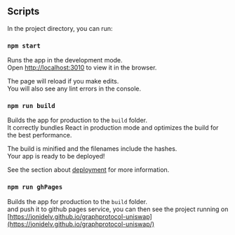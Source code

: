 ## Scripts

In the project directory, you can run:

### `npm start`

Runs the app in the development mode.<br>
Open [http://localhost:3010](http://localhost:3010) to view it in the browser.

The page will reload if you make edits.<br>
You will also see any lint errors in the console.

### `npm run build`

Builds the app for production to the `build` folder.<br>
It correctly bundles React in production mode and optimizes the build for the best performance.

The build is minified and the filenames include the hashes.<br>
Your app is ready to be deployed!

See the section about [deployment](https://facebook.github.io/create-react-app/docs/deployment) for more information.

### `npm run ghPages`

Builds the app for production to the `build` folder.<br>
and push it to github pages service, you can then see the project running on
[https://jonidelv.github.io/graphprotocol-uniswap](https://jonidelv.github.io/graphprotocol-uniswap/)
